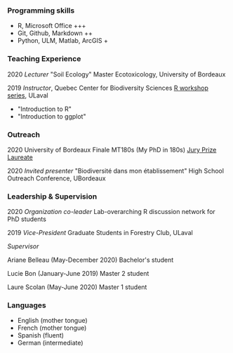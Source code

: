 ### Programming skills
- R, Microsoft Office +++
- Git, Github, Markdown ++
- Python, ULM, Matlab, ArcGIS +

### Teaching Experience

2020 _Lecturer_ "Soil Ecology" Master Ecotoxicology, University of Bordeaux 

2019 _Instructor_, Quebec Center for Biodiversity Sciences [R workshop series](https://wiki.qcbs.ca/r), ULaval
- "Introduction to R"
- "Introduction to ggplot"

### Outreach

2020 University of Bordeaux Finale MT180s (My PhD in 180s) [Jury Prize Laureate](https://youtu.be/0rGPKait_-g)

2020 _Invited presenter_ "Biodiversité dans mon établissement" High School Outreach Conference, UBordeaux

### Leadership & Supervision

2020 _Organization co-leader_ Lab-overarching R discussion network for PhD students

2019 _Vice-President_ Graduate Students in Forestry Club, ULaval

_Supervisor_

Ariane Belleau (May-December 2020) Bachelor's student

Lucie Bon (January-June 2019) Master 2 student

Laure Scolan (May-June 2020) Master 1 student

### Languages
- English (mother tongue)
- French (mother tongue)
- Spanish (fluent)
- German (intermediate)

